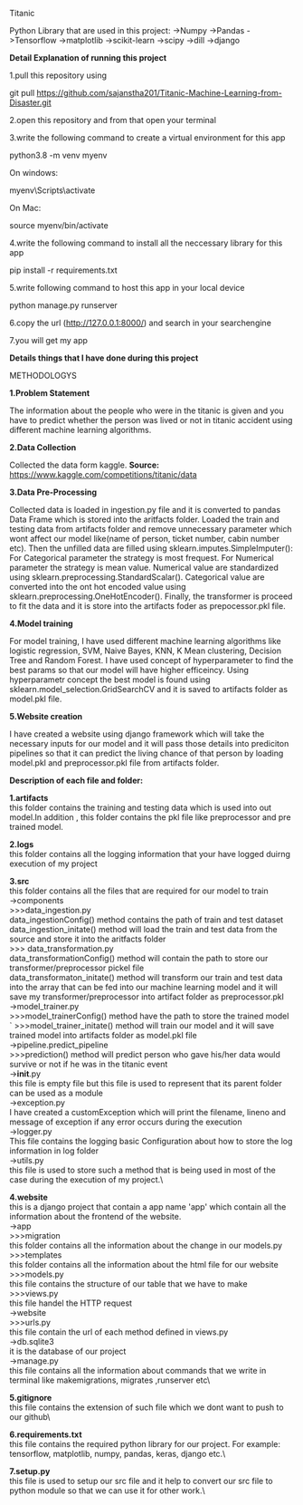 Titanic 

Python Library that are used in this project:
->Numpy
->Pandas
->Tensorflow
->matplotlib
->scikit-learn
->scipy
->dill
->django

**Detail Explanation of running this project**

1.pull this repository using 

git pull https://github.com/sajanstha201/Titanic-Machine-Learning-from-Disaster.git

2.open this repository and from that open your terminal

3.write the following command to create a virtual environment for this app

python3.8 -m venv myenv

On windows:

myenv\Scripts\activate

On Mac:

source myenv/bin/activate

4.write the following command to install all the neccessary library for this app

pip install -r requirements.txt

5.write following command to host this app in your local device

python manage.py runserver

6.copy the url (http://127.0.0.1:8000/) and search in your searchengine

7.you will get my app

**Details things that I have done during this project**


METHODOLOGYS

**1.Problem Statement**

The information about the people who were in the titanic is given and you have to predict whether the person was lived or not in titanic accident using different machine learning algorithms.

**2.Data Collection**

Collected the data form kaggle. 
**Source:** https://www.kaggle.com/competitions/titanic/data

**3.Data Pre-Processing**

Collected data is loaded in ingestion.py file and it is converted to pandas Data Frame which is stored into the aritfacts folder.
Loaded the train and testing data from artifacts folder and remove unnecessary parameter which wont affect our model like(name of person, ticket number, cabin number etc).
Then the unfilled data are filled using sklearn.imputes.SimpleImputer():
For Categorical parameter the strategy is most frequest.
For Numerical parameter the strategy is mean value.
Numerical value are standardized using sklearn.preprocessing.StandardScalar().
Categorical value are converted into the ont hot encoded value using sklearn.preprocessing.OneHotEncoder().
Finally, the transformer is proceed to fit the data and it is store into the artifacts foder as prepocessor.pkl file.

**4.Model training**

For model training, I have used different machine learning algorithms like logistic regression, SVM, Naive Bayes, KNN, K Mean clustering, Decision Tree and Random Forest.
I have used concept of hyperparameter to find the best params so that our model will have higher efficeincy.
Using hyperparametr concept the best model is found using sklearn.model_selection.GridSearchCV and it is saved to artifacts folder as model.pkl file.

**5.Website creation**

I have created a website using django framework which will take the necessary inputs for our model and it will pass those details into prediciton pipelines so that it can predict the living chance of that person by loading model.pkl and preprocessor.pkl file from artifacts folder.

**Description of each file and folder:**

**1.artifacts**\
this folder contains the training and testing data which is used into out model.In addition , this folder contains the pkl file like preprocessor and pre trained model.

**2.logs**\
this folder contains all the logging information that your have logged duirng execution of my project

**3.src**\
    this folder contains all the files that are required for our model to train\
    ->components\
       >>>data_ingestion.py\
            data_ingestionConfig() method contains the path of train and test dataset\
            data_ingestion_initate() method will load the train and test data from the source and store it into the aritfacts folder\
       >>> data_transformation.py\
            data_transformationConfig() method will contain the path to store our transformer/preprocessor pickel file\
            data_transformaton_initate() method will transform our train and test data into the array that can be fed into our machine learning model and it will save my transformer/preprocessor into artifact folder as preprocessor.pkl\
        ->model_trainer.py\
            >>>model_trainerConfig() method have the path to store the trained model\
        `    >>>model_trainer_initate() method will train our model and it will save trained model into artifacts folder as model.pkl file\
    ->pipeline.predict_pipeline\
            >>>prediction() method will predict person who gave his/her data would survive or not if he was in the titanic event\
    ->__init__.py\
        this file is empty file but this file is used to represent that its parent folder can be used as a module \
    ->exception.py\
        I have created a customException which will print the filename, lineno and message of exception if any error occurs during the execution\
    ->logger.py\
        This file contains the logging basic Configuration about how to store the log information in log folder\
    ->utils.py\
        this file is used to store such a method that is being used in most of the case during the execution of my project.\


**4.website**\
    this is a django project that contain a app name 'app' which contain all the information about the frontend of the website.\
    ->app\
        >>>migration\
            this folder contains all the information about the change in our models.py \
        >>>templates\
            this folder contains all the information about the html file for our website\
        >>>models.py\
            this file contains the structure of our table that we have to make\
        >>>views.py\
            this file handel the HTTP request\
    ->website\
        >>>urls.py\
            this file contain the url of each method defined in views.py\
    ->db.sqlite3\
        it is the database of our project\
    ->manage.py\
        this file contains all the information about commands that we write in terminal like makemigrations, migrates ,runserver etc\

**5.gitignore**\
this file contains the extension of such file which we dont want to push to our github\

**6.requirements.txt**\
this file contains the required python library for our project.
For example: tensorflow, matplotlib, numpy, pandas, keras, django etc.\


**7.setup.py**\
this file is used to setup our src file and it help to convert our src file to python module so that we can use it for other work.\

